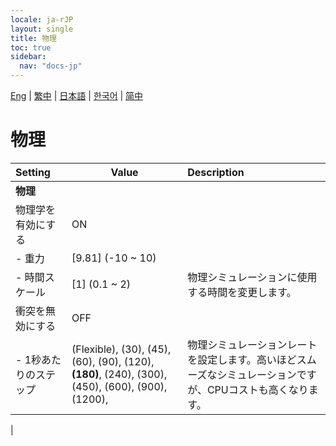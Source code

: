 ```yaml
---
locale: ja-rJP
layout: single
title: 物理
toc: true
sidebar:
  nav: "docs-jp"
---
```

[Eng](/dancexr/menu/2025.4/system/physics) | [繁中](/tw/dancexr/menu/2025.4/system/physics) | [日本語](/jp/dancexr/menu/2025.4/system/physics) | [한국어](/kr/dancexr/menu/2025.4/system/physics) | [简中](/zh/dancexr/menu/2025.4/system/physics)

# 物理



| Setting | Value | Description |
| :--- | --- | :--- |
|**物理** | | 
| 物理学を有効にする | ON | 
|- 重力 | [9.81] (-10 ~ 10) | 
|- 時間スケール | [1] (0.1 ~ 2) | 物理シミュレーションに使用する時間を変更します。
| 衝突を無効にする | OFF | 
|- 1秒あたりのステップ | (Flexible), (30), (45), (60), (90), (120), **(180)**, (240), (300), (450), (600), (900), (1200),  | 物理シミュレーションレートを設定します。高いほどスムーズなシミュレーションですが、CPUコストも高くなります。
|
